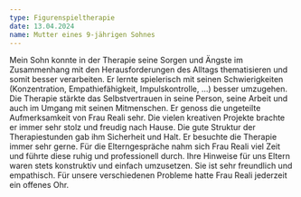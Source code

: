 ```yaml
---
type: Figurenspieltherapie
date: 13.04.2024
name: Mutter eines 9-jährigen Sohnes
---
```

Mein Sohn konnte in der Therapie seine Sorgen und Ängste im Zusammenhang mit den Herausforderungen des Alltags thematisieren und somit besser verarbeiten. Er lernte spielerisch mit seinen Schwierigkeiten (Konzentration, Empathiefähigkeit, Impulskontrolle, …) besser umzugehen. Die Therapie stärkte das Selbstvertrauen in seine Person, seine Arbeit und auch im Umgang mit seinen Mitmenschen. Er genoss die ungeteilte Aufmerksamkeit von Frau Reali sehr. Die vielen kreativen Projekte brachte er immer sehr stolz und freudig nach Hause. Die gute Struktur der Therapiestunden gab ihm Sicherheit und Halt. Er besuchte die Therapie immer sehr gerne. 
Für die Elterngespräche nahm sich Frau Reali viel Zeit und führte diese ruhig und professionell durch. Ihre Hinweise für uns Eltern waren stets konstruktiv und einfach umzusetzen. Sie ist sehr freundlich und empathisch. Für unsere verschiedenen Probleme hatte Frau Reali jederzeit ein offenes Ohr.
